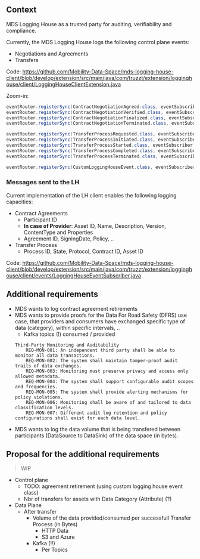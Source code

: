 ## Context
MDS Logging House as a trusted party for auditing, verifiability and compliance.

Currently, the MDS Logging House logs the following control plane events:
* Negotiations and Agreements
* Transfers

Code: https://github.com/Mobility-Data-Space/mds-logging-house-client/blob/develop/extension/src/main/java/com/truzzt/extension/logginghouse/client/LoggingHouseClientExtension.java

Zoom-in:
```java
eventRouter.registerSync(ContractNegotiationAgreed.class, eventSubscriber);
eventRouter.registerSync(ContractNegotiationVerified.class, eventSubscriber);
eventRouter.registerSync(ContractNegotiationFinalized.class, eventSubscriber);
eventRouter.registerSync(ContractNegotiationTerminated.class, eventSubscriber);

eventRouter.registerSync(TransferProcessRequested.class, eventSubscriber);
eventRouter.registerSync(TransferProcessInitiated.class, eventSubscriber);
eventRouter.registerSync(TransferProcessStarted.class, eventSubscriber);
eventRouter.registerSync(TransferProcessCompleted.class, eventSubscriber);
eventRouter.registerSync(TransferProcessTerminated.class, eventSubscriber);

eventRouter.registerSync(CustomLoggingHouseEvent.class, eventSubscriber);
```

### Messages sent to the LH
Current implementation of the LH client enables the following logging capacities:
* Contract Agreements
    * Participant ID
    * **In case of Provider**: Asset ID, Name, Description, Version, ContentType and Properties
    * Agreement ID, SigningDate, Policy, ..
* Transfer Process
    * Process ID, State, Protocol, Contract ID, Asset ID

Code: https://github.com/Mobility-Data-Space/mds-logging-house-client/blob/develop/extension/src/main/java/com/truzzt/extension/logginghouse/client/events/LoggingHouseEventSubscriber.java

## Additional requirements
* MDS wants to log contract agreement retirements
* MDS wants to provide proofs for the Data For Road Safety (DFRS) use case, that providers and consumers have exchanged specific type of data (category), within specific intervals, ..
    * Kafka topics (!) consumed / provided
    ```code
    Third-Party Monitoring and Auditability
        REQ-MON-001: An independent third party shall be able to monitor all data transactions.
        REQ-MON-002: The system shall maintain tamper-proof audit trails of data exchanges.
        REQ-MON-003: Monitoring must preserve privacy and access only allowed metadata.
        REQ-MON-004: The system shall support configurable audit scopes and frequencies.
        REQ-MON-005: The system shall provide alerting mechanisms for policy violations.
        REQ-MON-006: Monitoring shall be aware of and tailored to data classification levels.
        REQ-MON-007: Different audit log retention and policy configurations shall exist for each data level.
    ```
* MDS wants to log the data volume that is being transfered between participants (DataSource to DataSink) of the data space (in bytes).

## Proposal for the additional requirements

> WIP

* Control plane
    * TODO: agreement retirement (using custom logging house event class)
    * Nbr of transfers for assets with Data Category (Attribute) (?)
* Data Plane
    * After transfer
        * Volume of the data provided/consumed per successfull Transfer Process (in Bytes)
            * HTTP Data
            * S3 and Azure
        * Kafka (!!)
            * Per Topics